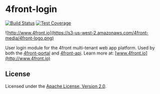 # 4front-login

<!-- [![NPM Version][npm-image]][npm-url]
[![NPM Downloads][downloads-image]][downloads-url]
-->
[![Build Status][travis-image]][travis-url]
[![Test Coverage][coveralls-image]][coveralls-url]

![http://www.4front.io](https://s3-us-west-2.amazonaws.com/4front-media/4front-logo.png)

User login module for the 4front multi-tenant web app platform. Used by both the [4front-portal](http://4front.io/docs/portal.html) and [4front-api](http://4front.io/docs/api.html). Learn more at: [www.4front.io](http://www.4front.io)

## License
Licensed under the [Apache License, Version 2.0](http://www.apache.org/licenses/LICENSE-2.0.html).

<!-- [npm-image]: https://img.shields.io/npm/v/4front-login.svg?style=flat
[npm-url]: https://npmjs.org/package/4front-login
-->
[travis-image]: https://img.shields.io/travis/4front/login.svg?style=flat
[travis-url]: https://travis-ci.org/4front/login
[coveralls-image]: https://img.shields.io/coveralls/4front/login.svg?style=flat
[coveralls-url]: https://coveralls.io/r/4front/login?branch=master
<!--
[downloads-image]: https://img.shields.io/npm/dm/4front-login.svg?style=flat
[downloads-url]: https://npmjs.org/package/4front-login -->
